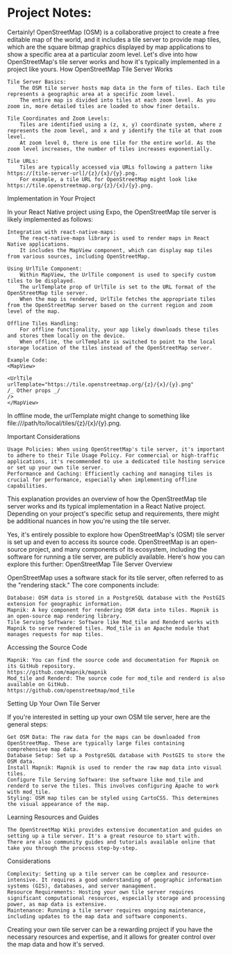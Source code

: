 # Project Notes:

Certainly! OpenStreetMap (OSM) is a collaborative project to create a free editable map of the world, and it includes a tile server to provide map tiles, which are the square bitmap graphics displayed by map applications to show a specific area at a particular zoom level. Let's dive into how OpenStreetMap's tile server works and how it's typically implemented in a project like yours.
How OpenStreetMap Tile Server Works

    Tile Server Basics:
        The OSM tile server hosts map data in the form of tiles. Each tile represents a geographic area at a specific zoom level.
        The entire map is divided into tiles at each zoom level. As you zoom in, more detailed tiles are loaded to show finer details.

    Tile Coordinates and Zoom Levels:
        Tiles are identified using a (z, x, y) coordinate system, where z represents the zoom level, and x and y identify the tile at that zoom level.
        At zoom level 0, there is one tile for the entire world. As the zoom level increases, the number of tiles increases exponentially.

    Tile URLs:
        Tiles are typically accessed via URLs following a pattern like https://[tile-server-url]/{z}/{x}/{y}.png.
        For example, a tile URL for OpenStreetMap might look like https://tile.openstreetmap.org/{z}/{x}/{y}.png.

Implementation in Your Project

In your React Native project using Expo, the OpenStreetMap tile server is likely implemented as follows:

    Integration with react-native-maps:
        The react-native-maps library is used to render maps in React Native applications.
        It includes the MapView component, which can display map tiles from various sources, including OpenStreetMap.

    Using UrlTile Component:
        Within MapView, the UrlTile component is used to specify custom tiles to be displayed.
        The urlTemplate prop of UrlTile is set to the URL format of the OpenStreetMap tile server.
        When the map is rendered, UrlTile fetches the appropriate tiles from the OpenStreetMap server based on the current region and zoom level of the map.

    Offline Tiles Handling:
        For offline functionality, your app likely downloads these tiles and stores them locally on the device.
        When offline, the urlTemplate is switched to point to the local storage location of the tiles instead of the OpenStreetMap server.

    Example Code:
    <MapView>

```
<UrlTile
urlTemplate="https://tile.openstreetmap.org/{z}/{x}/{y}.png"
/_ Other props _/
/>
</MapView>
```

In offline mode, the urlTemplate might change to something like file:///path/to/local/tiles/{z}/{x}/{y}.png.

Important Considerations

    Usage Policies: When using OpenStreetMap's tile server, it's important to adhere to their Tile Usage Policy. For commercial or high-traffic applications, it's recommended to use a dedicated tile hosting service or set up your own tile server.
    Performance and Caching: Efficiently caching and managing tiles is crucial for performance, especially when implementing offline capabilities.

This explanation provides an overview of how the OpenStreetMap tile server works and its typical implementation in a React Native project. Depending on your project's specific setup and requirements, there might be additional nuances in how you're using the tile server.

Yes, it's entirely possible to explore how OpenStreetMap's (OSM) tile server is set up and even to access its source code. OpenStreetMap is an open-source project, and many components of its ecosystem, including the software for running a tile server, are publicly available. Here's how you can explore this further:
OpenStreetMap Tile Server Overview

OpenStreetMap uses a software stack for its tile server, often referred to as the "rendering stack." The core components include:

    Database: OSM data is stored in a PostgreSQL database with the PostGIS extension for geographic information.
    Mapnik: A key component for rendering OSM data into tiles. Mapnik is an open-source map rendering library.
    Tile Serving Software: Software like Mod_tile and Renderd works with Mapnik to serve rendered tiles. Mod_tile is an Apache module that manages requests for map tiles.

Accessing the Source Code

    Mapnik: You can find the source code and documentation for Mapnik on its GitHub repository.
    https://github.com/mapnik/mapnik
    Mod_tile and Renderd: The source code for mod_tile and renderd is also available on GitHub.
    https://github.com/openstreetmap/mod_tile

Setting Up Your Own Tile Server

If you're interested in setting up your own OSM tile server, here are the general steps:

    Get OSM Data: The raw data for the maps can be downloaded from OpenStreetMap. These are typically large files containing comprehensive map data.
    Database Setup: Set up a PostgreSQL database with PostGIS to store the OSM data.
    Install Mapnik: Mapnik is used to render the raw map data into visual tiles.
    Configure Tile Serving Software: Use software like mod_tile and renderd to serve the tiles. This involves configuring Apache to work with mod_tile.
    Styling: OSM map tiles can be styled using CartoCSS. This determines the visual appearance of the map.

Learning Resources and Guides

    The OpenStreetMap Wiki provides extensive documentation and guides on setting up a tile server. It's a great resource to start with.
    There are also community guides and tutorials available online that take you through the process step-by-step.

Considerations

    Complexity: Setting up a tile server can be complex and resource-intensive. It requires a good understanding of geographic information systems (GIS), databases, and server management.
    Resource Requirements: Hosting your own tile server requires significant computational resources, especially storage and processing power, as map data is extensive.
    Maintenance: Running a tile server requires ongoing maintenance, including updates to the map data and software components.

Creating your own tile server can be a rewarding project if you have the necessary resources and expertise, and it allows for greater control over the map data and how it's served.
